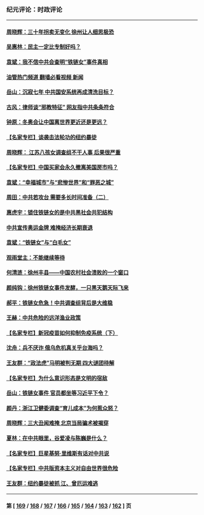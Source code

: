 ### 纪元评论：时政评论
---
#### [周晓辉：三十年拐卖无变化 徐州让人细思极恐](../../pages/nsc1025/n13594314.md?02220330) 
#### [吴惠林：民主一定比专制好吗？](../../pages/nsc1025/n13593881.md?02220330) 
#### [袁斌：我不信中共会查明“铁链女”事件真相](../../pages/nsc1025/n13593539.md?02220330) 
#### [油管热门频道 翻墙必看视频 新闻](ok?02220330)
#### [岳山：沉寂七年 中共国安系统再成清洗目标？](../../pages/nsc1025/n13592556.md?02220330) 
#### [古风：律师谈“邪教特征” 网友指中共条条符合](../../pages/nsc1025/n13592429.md?02220330) 
#### [钟原：冬奥会让中国离世界更近还是更远？](../../pages/nsc1025/n13592177.md?02220330) 
#### [【名家专栏】谈袭击法轮功的纽约暴徒](../../pages/nsc1025/n13591735.md?02220330) 
#### [周晓辉： 江苏八孩女调查组不干人事 后果很严重](../../pages/nsc1025/n13592105.md?02220330) 
#### [【名家专栏】中国买家会永久撤离美国房市吗？](../../pages/nsc1025/n13589547.md?02220330) 
#### [袁斌：“幸福城市”与“悲惨世界”和“罪恶之城”](../../pages/nsc1025/n13591289.md?02220330) 
#### [周田：中共若攻台 需要多长时间准备（二）](../../pages/nsc1025/n13590550.md?02220330) 
#### [惠虎宇：锁住铁链女的是中共黑社会共犯结构](../../pages/nsc1025/n13590114.md?02220330) 
#### [中共宣传奥运金牌 难掩经济长期衰退](../../pages/nsc1025/n13592017.md?02220330) 
#### [袁斌：“铁链女”与“白毛女”](../../pages/nsc1025/n13589308.md?02220330) 
#### [观雨堂主：不能继续等待](../../pages/nsc1025/n13589181.md?02220330) 
#### [何清涟：徐州丰县——中国农村社会溃败的一个窗口](../../pages/nsc1025/n13588971.md?02220330) 
#### [颜纯钩：徐州铁链女事件发酵，一只黑天鹅天际飞来](../../pages/nsc1025/n13588897.md?02220330) 
#### [郝平：铁链女危急！中共调查组背后是大维稳](../../pages/nsc1025/n13588875.md?02220330) 
#### [王赫：中共危险的远洋渔业政策](../../pages/nsc1025/n13588786.md?02220330) 
#### [【名家专栏】新冠疫苗如何抑制免疫系统（下）](../../pages/nsc1025/n13579476.md?02220330) 
#### [沈舟：兵不厌诈 俄乌危机真关乎台海吗？](../../pages/nsc1025/n13588409.md?02220330) 
#### [王友群：“政法虎”马明被判无期 四大谜团待解](../../pages/nsc1025/n13588244.md?02220330) 
#### [【名家专栏】为什么意识形态是文明的宿敌](../../pages/nsc1025/n13587403.md?02220330) 
#### [岳山：铁链女事件 官员都坐等习近平下令？](../../pages/nsc1025/n13586087.md?02220330) 
#### [颜丹：浙江卫健委调查“育儿成本”为何惹众怒？](../../pages/nsc1025/n13587128.md?02220330) 
#### [周晓辉：三大丑闻难掩 北京当局骗术被揭穿](../../pages/nsc1025/n13586694.md?02220330) 
#### [夏林：在中共眼里，谷爱凌与陈巍是什么？](../../pages/nsc1025/n13585322.md?02220330) 
#### [【名家专栏】巨星基努‧里维斯有话对中共说](../../pages/nsc1025/n13584394.md?02220330) 
#### [【名家专栏】中共版资本主义对自由世界很危险](../../pages/nsc1025/n13584338.md?02220330) 
#### [王友群：纽约暴徒被抓 江、曾厄运难逃](../../pages/nsc1025/n13585258.md?02220330) 

---
#### 第 [ [169](./169.md?02220330) / [168](./168.md?02220330) / [167](./167.md?02220330) / [166](./166.md?02220330) / [165](./165.md?02220330) / [164](./164.md?02220330) / [163](./163.md?02220330) / [162](./162.md?02220330) ] 页
